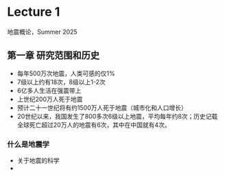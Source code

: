 # Lecture 1
地震概论，Summer 2025

## 第一章 研究范围和历史

- 每年500万次地震，人类可感的仅1%
- 7级以上约有18次，8级以上1-2次
- 6亿多人生活在强震带上
- 上世纪200万人死于地震
- 预计二十一世纪将有约1500万人死于地震（城市化和人口增长）
- 20世纪以来，我国发生了800多次6级以上地震，平均每年约8次；历史记载全球死亡超过20万人的地震有6次，其中在中国就有4次。

### 什么是地震学
- 关于地震的科学
- 
